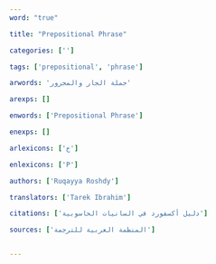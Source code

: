 ```yaml
---
word: "true"

title: "Prepositional Phrase"

categories: ['']

tags: ['prepositional', 'phrase']

arwords: 'جملة الجار والمجرور'

arexps: []

enwords: ['Prepositional Phrase']

enexps: []

arlexicons: ['ج']

enlexicons: ['P']

authors: ['Ruqayya Roshdy']

translators: ['Tarek Ibrahim']

citations: ['دليل أكسفورد في السانيات الحاسوبية']

sources: ['المنظمة العربية للترجمة']


---
```

